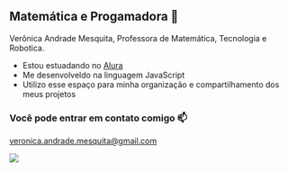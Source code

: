 ## Matemática e Progamadora 🫶


Verônica Andrade Mesquita, Professora de Matemática, Tecnologia e Robotica. 
- Estou estuadando no [Alura](https://www.alura.com.br)
- Me desenvolveldo na linguagem JavaScript
- Utilizo esse espaço para minha organização e compartilhamento dos meus projetos

### Você pode entrar em contato comigo 📫

veronica.andrade.mesquita@gmail.com

![](https://github.com/user-attachments/assets/b6733972-fa93-4d82-b850-08aebe8536a2)


